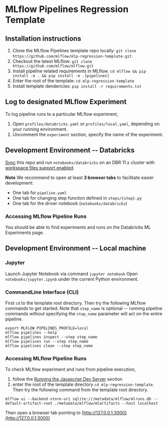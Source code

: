 # MLflow Pipelines Regression Template

## Installation instructions
1. Clone the MLflow Pipelines template repo locally: `git clone https://github.com/mlflow/mlp-regression-template.git`.
2. Checkout the latest MLflow: `git clone https://github.com/mlflow/mlflow.git`
3. Install pipeline related requirements in MLflow. `cd mlflow && pip install -e . && pip install -e .[pipelines]`
4. Enter the root of the template: `cd mlp-regression-template`
5. Install template dendencies: `pip install -r requirements.txt`

## Log to designated MLflow Experiment
To log pipeline runs to a particular MLflow experiment, 
1. Open `profiles/databricks.yaml` or `profiles/local.yaml`, depending on your running environment.
2. Uncomment the `experiment` section, specify the name of the experiment.

## Development Environment -- Databricks
[Sync](https://docs.databricks.com/repos.html) this repo and run `notebooks/databricks` on an DBR 11.x cluster with [workspace files support enabled](https://docs.databricks.com/repos.html#work-with-non-notebook-files-in-a-databricks-repo).

**Note** We recommend to open at least **3 browser tabs** to facilitate easier development:
- One tab for `pipeline.yaml`
- One tab for changing step function defined in `steps/{step}.py`
- One tab for the driver notebook (`notebooks/databricks`)

### Accessing MLflow Pipeline Runs
You should be able to find experiments and runs on the Databricks ML Experiments page.

## Development Environment -- Local machine
### Jupyter

Launch Jupyter Notebook via command `jupyter notebook`
Open `notebooks/jupyter.ipynb` under the current Python environment.

### CommandLine Interface (CLI)

First `cd` to the template root directory. Then try the following MLflow commands to get started.
Note that `step_name` is optional --
running pipeline commands without specifying the `step_name` parameter will act on the entire pipeline.

```
export MLFLOW_PIPELINES_PROFILE=local
mlflow pipelines --help
mlflow pipelines inspect --step step_name
mlflow pipelines run --step step_name
mlflow pipelines clean --step step_name
```

### Accessing MLflow Pipeline Runs
To check MLflow experiment and runs from pipeline execution,
1. follow the [Running the Javascript Dev Server](https://github.com/mlflow/mlflow/blob/master/CONTRIBUTING.rst#running-the-javascript-dev-server) section
2. enter the root of the template directory `cd mlp-regression-template`.
Then try the following command from the template root directory.

```
mlflow ui --backend-store-uri sqlite:///metadata/mlflow/mlruns.db --default-artifact-root ./metadata/mlflow/mlartifacts --host localhost
```

Then open a browser tab pointing to [http://127.0.0.1:3000](http://127.0.0.1:3000)


